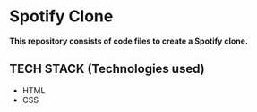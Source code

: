 Spotify Clone
======
**This repository consists of code files to create a Spotify clone.**

**TECH STACK (Technologies used)**
---
- HTML
- CSS
